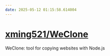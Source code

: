 ```yaml
---
date: 2025-05-12 01:15:58.614004
---
```


# [xming521/WeClone](https://github.com/xming521/WeClone)

WeClone: tool for copying websites with Node.js